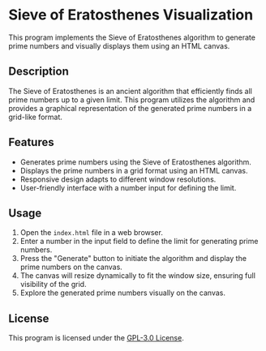 # Sieve of Eratosthenes Visualization

This program implements the Sieve of Eratosthenes algorithm to generate prime numbers and visually displays them using an HTML canvas.

## Description

The Sieve of Eratosthenes is an ancient algorithm that efficiently finds all prime numbers up to a given limit. This program utilizes the algorithm and provides a graphical representation of the generated prime numbers in a grid-like format.
## Features

- Generates prime numbers using the Sieve of Eratosthenes algorithm.
- Displays the prime numbers in a grid format using an HTML canvas.
- Responsive design adapts to different window resolutions.
- User-friendly interface with a number input for defining the limit.

## Usage

1. Open the `index.html` file in a web browser.
2. Enter a number in the input field to define the limit for generating prime numbers.
3. Press the "Generate" button to initiate the algorithm and display the prime numbers on the canvas.
4. The canvas will resize dynamically to fit the window size, ensuring full visibility of the grid.
5. Explore the generated prime numbers visually on the canvas.

## License

This program is licensed under the [GPL-3.0 License](LICENSE).